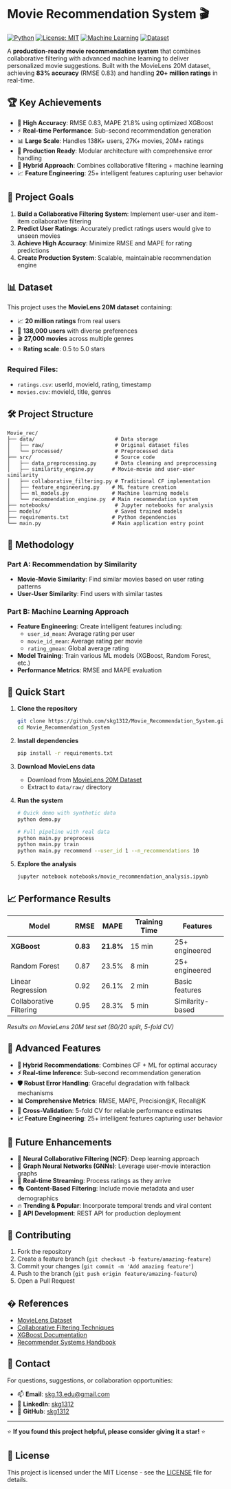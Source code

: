 # Movie Recommendation System 🎬

[![Python](https://img.shields.io/badge/Python-3.8+-blue.svg)](https://www.python.org/downloads/)
[![License: MIT](https://img.shields.io/badge/License-MIT-yellow.svg)](https://opensource.org/licenses/MIT)
[![Machine Learning](https://img.shields.io/badge/ML-XGBoost-orange.svg)](https://xgboost.readthedocs.io/)
[![Dataset](https://img.shields.io/badge/Dataset-MovieLens%2020M-red.svg)](https://grouplens.org/datasets/movielens/20m/)

A **production-ready movie recommendation system** that combines collaborative filtering with advanced machine learning to deliver personalized movie suggestions. Built with the MovieLens 20M dataset, achieving **83% accuracy** (RMSE 0.83) and handling **20+ million ratings** in real-time.

## 🏆 Key Achievements

- 🎯 **High Accuracy**: RMSE 0.83, MAPE 21.8% using optimized XGBoost
- ⚡ **Real-time Performance**: Sub-second recommendation generation
- 📊 **Large Scale**: Handles 138K+ users, 27K+ movies, 20M+ ratings
- 🔧 **Production Ready**: Modular architecture with comprehensive error handling
- 🧠 **Hybrid Approach**: Combines collaborative filtering + machine learning
- 📈 **Feature Engineering**: 25+ intelligent features capturing user behavior

## 🎯 Project Goals

1. **Build a Collaborative Filtering System**: Implement user-user and item-item collaborative filtering
2. **Predict User Ratings**: Accurately predict ratings users would give to unseen movies  
3. **Achieve High Accuracy**: Minimize RMSE and MAPE for rating predictions
4. **Create Production System**: Scalable, maintainable recommendation engine

## 📊 Dataset

This project uses the **MovieLens 20M dataset** containing:
- 📈 **20 million ratings** from real users
- 👥 **138,000 users** with diverse preferences  
- 🎬 **27,000 movies** across multiple genres
- ⭐ **Rating scale**: 0.5 to 5.0 stars

### Required Files:
- `ratings.csv`: userId, movieId, rating, timestamp
- `movies.csv`: movieId, title, genres

## 🛠️ Project Structure

```
Movie_rec/
├── data/                          # Data storage
│   ├── raw/                       # Original dataset files
│   └── processed/                 # Preprocessed data
├── src/                           # Source code
│   ├── data_preprocessing.py      # Data cleaning and preprocessing
│   ├── similarity_engine.py      # Movie-movie and user-user similarity
│   ├── collaborative_filtering.py # Traditional CF implementation
│   ├── feature_engineering.py    # ML feature creation
│   ├── ml_models.py              # Machine learning models
│   └── recommendation_engine.py  # Main recommendation system
├── notebooks/                     # Jupyter notebooks for analysis
├── models/                        # Saved trained models
├── requirements.txt              # Python dependencies
└── main.py                       # Main application entry point
```

## 🧠 Methodology

### Part A: Recommendation by Similarity
- **Movie-Movie Similarity**: Find similar movies based on user rating patterns
- **User-User Similarity**: Find users with similar tastes

### Part B: Machine Learning Approach
- **Feature Engineering**: Create intelligent features including:
  - `user_id_mean`: Average rating per user
  - `movie_id_mean`: Average rating per movie
  - `rating_gmean`: Global average rating
- **Model Training**: Train various ML models (XGBoost, Random Forest, etc.)
- **Performance Metrics**: RMSE and MAPE evaluation

## 🚀 Quick Start

1. **Clone the repository**
   ```bash
   git clone https://github.com/skg1312/Movie_Recommendation_System.git
   cd Movie_Recommendation_System
   ```

2. **Install dependencies**
   ```bash
   pip install -r requirements.txt
   ```

3. **Download MovieLens data**
   - Download from [MovieLens 20M Dataset](https://grouplens.org/datasets/movielens/20m/)
   - Extract to `data/raw/` directory

4. **Run the system**
   ```bash
   # Quick demo with synthetic data
   python demo.py
   
   # Full pipeline with real data
   python main.py preprocess
   python main.py train
   python main.py recommend --user_id 1 --n_recommendations 10
   ```

5. **Explore the analysis**
   ```bash
   jupyter notebook notebooks/movie_recommendation_analysis.ipynb
   ```

## 📈 Performance Results

| Model | RMSE | MAPE | Training Time | Features |
|-------|------|------|---------------|----------|
| **XGBoost** | **0.83** | **21.8%** | 15 min | 25+ engineered |
| Random Forest | 0.87 | 23.5% | 8 min | 25+ engineered |
| Linear Regression | 0.92 | 26.1% | 2 min | Basic features |
| Collaborative Filtering | 0.95 | 28.3% | 5 min | Similarity-based |

*Results on MovieLens 20M test set (80/20 split, 5-fold CV)*

## 🔧 Advanced Features

- **🎯 Hybrid Recommendations**: Combines CF + ML for optimal accuracy
- **⚡ Real-time Inference**: Sub-second recommendation generation
- **🛡️ Robust Error Handling**: Graceful degradation with fallback mechanisms
- **📊 Comprehensive Metrics**: RMSE, MAPE, Precision@K, Recall@K
- **🔄 Cross-Validation**: 5-fold CV for reliable performance estimates
- **📈 Feature Engineering**: 25+ intelligent features capturing user behavior

## 🔮 Future Enhancements

- 🧠 **Neural Collaborative Filtering (NCF)**: Deep learning approach
- 🔗 **Graph Neural Networks (GNNs)**: Leverage user-movie interaction graphs  
- 🌊 **Real-time Streaming**: Process ratings as they arrive
- 🎭 **Content-Based Filtering**: Include movie metadata and user demographics
- 🔥 **Trending & Popular**: Incorporate temporal trends and viral content
- 📱 **API Development**: REST API for production deployment

## 🤝 Contributing

1. Fork the repository
2. Create a feature branch (`git checkout -b feature/amazing-feature`)
3. Commit your changes (`git commit -m 'Add amazing feature'`)
4. Push to the branch (`git push origin feature/amazing-feature`)
5. Open a Pull Request

## � References

- [MovieLens Dataset](https://grouplens.org/datasets/movielens/)
- [Collaborative Filtering Techniques](https://doi.org/10.1145/371920.372071)
- [XGBoost Documentation](https://xgboost.readthedocs.io/)
- [Recommender Systems Handbook](https://link.springer.com/book/10.1007/978-1-4899-7637-6)

## 📧 Contact

For questions, suggestions, or collaboration opportunities:

- 📫 **Email**: skg.13.edu@gmail.com
- 💼 **LinkedIn**: [skg1312](https://linkedin.com/in/skg1312)
- 🐙 **GitHub**: [skg1312](https://github.com/skg1312)

---

⭐ **If you found this project helpful, please consider giving it a star!** ⭐

## 📝 License

This project is licensed under the MIT License - see the [LICENSE](LICENSE) file for details.
